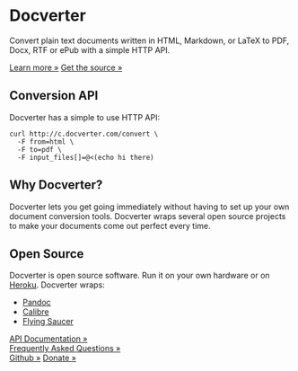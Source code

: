 <div class="hero-unit">
  <h1>Docverter</h1>
  <p>Convert plain text documents written in HTML, Markdown, or LaTeX to PDF, Docx, RTF or ePub with a simple HTTP API.</p>
  <p>
    <a class="btn btn-primary btn-large" href="/learn.html">Learn more &raquo;</a>
    <a class="btn btn-large btn-success" href="https://github.com/docverter/docverter">Get the source &raquo;</a>
  </p>
</div>
<div class="row">
  <div class="span4">
    <h2>Conversion API</h2>
    <p>Docverter has a simple to use HTTP API:
<code><pre>curl http://c.docverter.com/convert \
  -F from=html \
  -F to=pdf \
  -F input_files[]=@<(echo hi there)
</code></pre>
    </p>
  </div>
  <div class="span4">
    <h2>Why Docverter?</h2>
    <p>Docverter lets you get going immediately without having to set up your own document conversion tools. Docverter wraps several open source projects to make your documents come out perfect every time.</p>
  </div>
  <div class="span4">
    <h2>Open Source</h2>
    <p>
      Docverter is open source software. Run it on your own hardware or on <a href="http://www.heroku.com">Heroku</a>. Docverter wraps:
<ul>
  <li><a href="http://johnmacfarlane.net/pandoc/">Pandoc</a></li>
  <li><a href="http://calibre-ebook.com/">Calibre</a></li>
  <li><a href="http://code.google.com/p/flying-saucer/">Flying Saucer</a></li>
</ul>
    </p>
  </div>
</div>
<div class="row">
  <div class="span4">
    <div class="button"><a class="btn" href="/api.html">API Documentation &raquo;</a></div>
  </div>
  <div class="span4">
    <div class="button"><a class="btn" href="/learn.html">Frequently Asked Questions &raquo;</a></div>
  </div>
  <div class="span4">
    <div class="button">
      <a class="btn btn-success" href="https://github.com/docverter/docverter">Github &raquo;</a>
      <a class="btn btn-primary" href="https://docverter-donate.herokuapp.com/donate">Donate &raquo;</a>
  </div>
</div>

